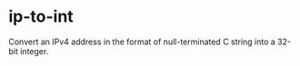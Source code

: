 # ip-to-int
Convert an IPv4 address in the format of null-terminated C string into a 32-bit integer.
